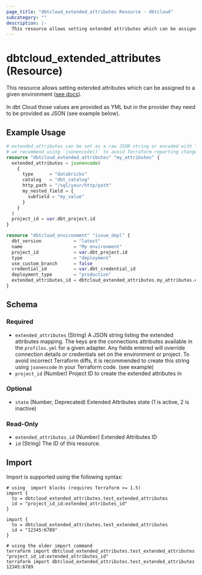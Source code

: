 ```yaml
---
page_title: "dbtcloud_extended_attributes Resource - dbtcloud"
subcategory: ""
description: |-
  This resource allows setting extended attributes which can be assigned to a given environment (see docs https://docs.getdbt.com/docs/dbt-cloud-environments#extended-attributes).In dbt Cloud those values are provided as YML but in the provider they need to be provided as JSON (see example below).
---
```


# dbtcloud_extended_attributes (Resource)


This resource allows setting extended attributes which can be assigned to a given environment ([see docs](https://docs.getdbt.com/docs/dbt-cloud-environments#extended-attributes)).<br/><br/>In dbt Cloud those values are provided as YML but in the provider they need to be provided as JSON (see example below).

## Example Usage

```terraform
# extended_attributes can be set as a raw JSON string or encoded with Terraform's `jsonencode()` function
# we recommend using `jsonencode()` to avoid Terraform reporting changes due to whitespaces or keys ordering
resource "dbtcloud_extended_attributes" "my_attributes" {
  extended_attributes = jsonencode(
    {
      type      = "databricks"
      catalog   = "dbt_catalog"
      http_path = "/sql/your/http/path"
      my_nested_field = {
        subfield = "my_value"
      }
    }
  )
  project_id = var.dbt_project.id
}

resource "dbtcloud_environment" "issue_depl" {
  dbt_version            = "latest"
  name                   = "My environment"
  project_id             = var.dbt_project.id
  type                   = "deployment"
  use_custom_branch      = false
  credential_id          = var.dbt_credential_id
  deployment_type        = "production"
  extended_attributes_id = dbtcloud_extended_attributes.my_attributes.extended_attributes_id
}
```

<!-- schema generated by tfplugindocs -->
## Schema

### Required

- `extended_attributes` (String) A JSON string listing the extended attributes mapping. The keys are the connections attributes available in the `profiles.yml` for a given adapter. Any fields entered will override connection details or credentials set on the environment or project. To avoid incorrect Terraform diffs, it is recommended to create this string using `jsonencode` in your Terraform code. (see example)
- `project_id` (Number) Project ID to create the extended attributes in

### Optional

- `state` (Number, Deprecated) Extended Attributes state (1 is active, 2 is inactive)

### Read-Only

- `extended_attributes_id` (Number) Extended Attributes ID
- `id` (String) The ID of this resource.

## Import

Import is supported using the following syntax:

```shell
# using  import blocks (requires Terraform >= 1.5)
import {
  to = dbtcloud_extended_attributes.test_extended_attributes
  id = "project_id_id:extended_attributes_id"
}

import {
  to = dbtcloud_extended_attributes.test_extended_attributes
  id = "12345:6789"
}

# using the older import command
terraform import dbtcloud_extended_attributes.test_extended_attributes "project_id_id:extended_attributes_id"
terraform import dbtcloud_extended_attributes.test_extended_attributes 12345:6789
```
